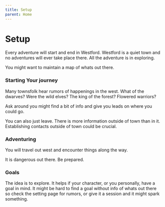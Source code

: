 ```yaml
---
title: Setup
parent: Home
---
```


# Setup 

Every adventure will start and end in Westford. 
Westford is a quiet town and no adventures will ever take place there. 
All the adventure is in exploring. 

You might want to maintain a map of whats out there.

### Starting Your journey

Many townsfolk hear rumors of happenings in the west. 
What of the dwarves? Were the wild elves? The king of the forest?
Flowered warriors? 

Ask around you might find a bit of info and give you leads on where you could
go. 

You can also just leave. There is more information outside of town than in it. 
Establishing contacts outside of town could be crucial. 

### Adventuring 

You will travel out west and encounter things along the way. 

It is dangerous out there. 
Be prepared. 

### Goals 

The idea is to explore. It helps if your character, or you personally, have a
goal in mind. It might be hard to find a goal without info of whats out there
so check the setting page for rumors, or
give it a session and it might spark something.
